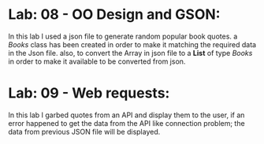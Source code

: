 # Lab: 08 - OO Design and GSON:

In this lab I used a json file to generate random popular book quotes. a *Books* class has been created in order to make it matching the required data in the Json file. also, to convert the Array in json file to a **List** of type *Books* in order to make it available to be converted from json.

# Lab: 09 - Web requests:

In this lab I garbed quotes from an API and display them to the user, if an error happened to get the data from the API like connection problem; the data from previous JSON file will be displayed. 
